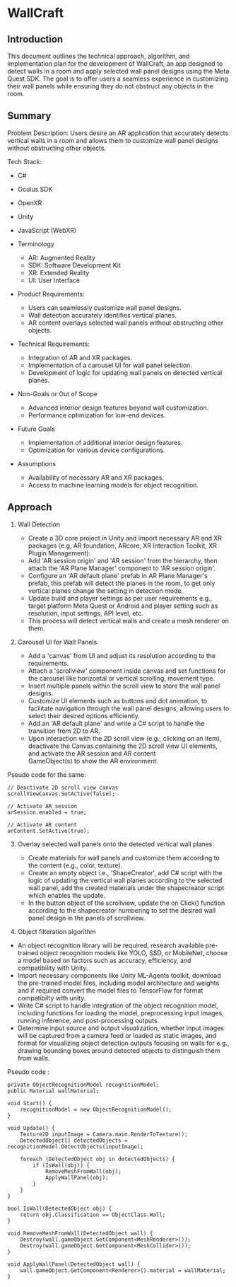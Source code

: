 
# WallCraft

## Introduction

This document outlines the technical approach, algorithm, and implementation plan for the development of WallCraft, an app designed to detect walls in a room and apply selected wall panel designs using the Meta Quest SDK. The goal is to offer users a seamless experience in customizing their wall panels while ensuring they do not obstruct any objects in the room.

## Summary

Problem Description: Users desire an AR application that accurately detects vertical walls in a room and allows them to customize wall panel designs without obstructing other objects.

Tech Stack:
 - C#
 - Oculus SDK
 - OpenXR
 - Unity
 - JavaScript (WebXR)

- Terminology
  - AR: Augmented Reality
  - SDK: Software Development Kit
  - XR: Extended Reality
  - UI: User Interface

- Product Requirements:
  - Users can seamlessly customize wall panel designs.
  - Wall detection accurately identifies vertical planes.
  - AR content overlays selected wall panels without obstructing other objects.

- Technical Requirements:
  - Integration of AR and XR packages.
  - Implementation of a carousel UI for wall panel selection.
  - Development of logic for updating wall panels on detected vertical planes.

- Non-Goals or Out of Scope
  - Advanced interior design features beyond wall customization.
  - Performance optimization for low-end devices.

- Future Goals
  - Implementation of additional interior design features.
  - Optimization for various device configurations.

- Assumptions
  - Availability of necessary AR and XR packages.
  - Access to machine learning models for object recognition.

## Approach

1. Wall Detection
   - Create a 3D core project in Unity and import necessary AR and XR packages (e.g, AR foundation, ARcore, XR Interaction Toolkit, XR Plugin Management).
   - Add 'AR session origin' and 'AR session' from the hierarchy, then attach the 'AR Plane Manager' component to 'AR session origin'.
   - Configure an 'AR default plane' prefab in AR Plane Manager's prefab, this prefab will detect the planes in the room, to get only vertical planes change the setting in detection mode.
   - Update build and player settings as per user requirements e.g., target platform Meta Quest or Android and player setting such as resolution, input settings, API level, etc.
   - This process will detect vertical walls and create a mesh renderer on them.
  
2. Carousel UI for Wall Panels
   - Add a 'canvas' from UI and adjust its resolution according to the requirements.
   - Attach a 'scrollview' component inside canvas and set functions for the carousel like horizontal or vertical scrolling, movement type.
   - Insert multiple panels within the scroll view to store the wall panel designs.
   - Customize UI elements such as buttons and dot animation, to facilitate navigation through the wall panel designs, allowing users to select their desired options efficiently.
   - Add an 'AR default plane' and write a C# script to handle the transition from 2D to AR.
   - Upon interaction with the 2D scroll view (e.g., clicking on an item), deactivate the Canvas containing the 2D scroll view UI elements, and activate the AR session and AR content    
     GameObject(s) to show the AR environment.

Pseudo code for the same:

    // Deactivate 2D scroll view canvas
    scrollViewCanvas.SetActive(false);
    
    // Activate AR session
    arSession.enabled = true;
    
    // Activate AR content
    arContent.SetActive(true);

 3. Overlay selected wall panels onto the detected vertical wall planes.
    - Create materials for wall panels and customize them according to the content (e.g., color, texture).
    - Create an empty object i.e., 'ShapeCreator', add C# script with the logic of updating the vertical wall planes according to the selected wall panel, add the created materials under the shapecreator script which enables the update.
    - In the button object of the scrollview, update the on Click() function according to the shapecreator numbering to set the desired wall panel design in the panels of scrollview.

4. Object filteration algorithm
  - An object recognition library will be required, research available pre-trained object recognition models like YOLO, SSD, or MobileNet, choose a model based on factors such as accuracy, efficiency, and compatibility with Unity.
  - Import necessary components like Unity ML-Agents toolkit, download the pre-trained model files, including model architecture and weights and if required convert the model files to TensorFlow for format compatibilty with unity.
  - Write C# script to handle integration of the object recognition model, including functions for loading the model, preprocessing input images, running inference, and post-processing outputs.
  - Determine input source and output visualization, whether input images will be captured from a camera feed or loaded as static images, and format for visualizing object detection outputs focusing on walls for e.g., drawing bounding boxes around detected objects to distinguish them from walls.

Pseudo code :  

    private ObjectRecognitionModel recognitionModel;
    public Material wallMaterial;

    void Start() {
        recognitionModel = new ObjectRecognitionModel();
    }

    void Update() {
        Texture2D inputImage = Camera.main.RenderToTexture();
        DetectedObject[] detectedObjects = recognitionModel.DetectObjects(inputImage);

        foreach (DetectedObject obj in detectedObjects) {
            if (IsWall(obj)) {
                RemoveMeshFromWall(obj);
                ApplyWallPanel(obj);
            }
        }
    }

    bool IsWall(DetectedObject obj) {
        return obj.Classification == ObjectClass.Wall;
    }

    void RemoveMeshFromWall(DetectedObject wall) {
        Destroy(wall.gameObject.GetComponent<MeshRenderer>());
        Destroy(wall.gameObject.GetComponent<MeshCollider>());
    }

    void ApplyWallPanel(DetectedObject wall) {
        wall.gameObject.GetComponent<Renderer>().material = wallMaterial;
    }
    
